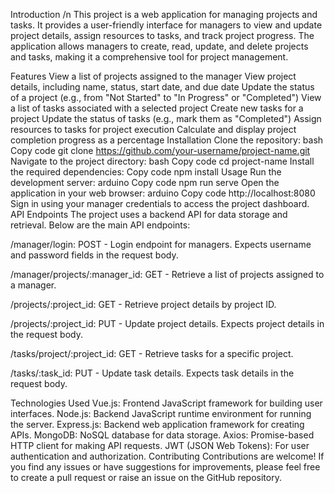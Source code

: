 Introduction /n
This project is a web application for managing projects and tasks. It provides a user-friendly interface for managers to view and update project details, assign resources to tasks, and track project progress. The application allows managers to create, read, update, and delete projects and tasks, making it a comprehensive tool for project management.

Features
View a list of projects assigned to the manager
View project details, including name, status, start date, and due date
Update the status of a project (e.g., from "Not Started" to "In Progress" or "Completed")
View a list of tasks associated with a selected project
Create new tasks for a project
Update the status of tasks (e.g., mark them as "Completed")
Assign resources to tasks for project execution
Calculate and display project completion progress as a percentage
Installation
Clone the repository:
bash
Copy code
git clone https://github.com/your-username/project-name.git
Navigate to the project directory:
bash
Copy code
cd project-name
Install the required dependencies:
Copy code
npm install
Usage
Run the development server:
arduino
Copy code
npm run serve
Open the application in your web browser:
arduino
Copy code
http://localhost:8080
Sign in using your manager credentials to access the project dashboard.
API Endpoints
The project uses a backend API for data storage and retrieval. Below are the main API endpoints:

/manager/login: POST - Login endpoint for managers. Expects username and password fields in the request body.

/manager/projects/:manager_id: GET - Retrieve a list of projects assigned to a manager.

/projects/:project_id: GET - Retrieve project details by project ID.

/projects/:project_id: PUT - Update project details. Expects project details in the request body.

/tasks/project/:project_id: GET - Retrieve tasks for a specific project.

/tasks/:task_id: PUT - Update task details. Expects task details in the request body.

Technologies Used
Vue.js: Frontend JavaScript framework for building user interfaces.
Node.js: Backend JavaScript runtime environment for running the server.
Express.js: Backend web application framework for creating APIs.
MongoDB: NoSQL database for data storage.
Axios: Promise-based HTTP client for making API requests.
JWT (JSON Web Tokens): For user authentication and authorization.
Contributing
Contributions are welcome! If you find any issues or have suggestions for improvements, please feel free to create a pull request or raise an issue on the GitHub repository.
